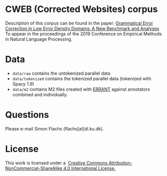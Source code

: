 # CWEB (Corrected Websites) corpus

Description of this corpus can be found in the paper:
[Grammatical Error Correction in Low Error Density Domains: A New Benchmark and Analyses]()  
To appear in the proceedings of the 2019 Conference on Empirical Methods in Natural Language Processing.

# Data
* `data/raw` contains the untokenized parallel data
* `data/tokenized` contains the tokenized parallel data (tokenized with Spacy 1.9)
* `data/m2` contains M2 files created with [ERRANT](https://github.com/chrisjbryant/errant) against annotators combined and individually.

# Questions
Please e-mail Simon Flachs (flachs[at]di.ku.dk).

# License
This work is licensed under a 
[Creative Commons Attribution-NonCommercial-ShareAlike 4.0 International License.](https://creativecommons.org/licenses/by-nc-sa/4.0/)
